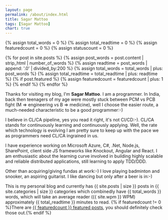 ```yaml
---
layout: page
permalink: /about/index.html
title: Sagar Mattoo
tags: [Sagar Mattoo]
chart: true
---
```


{% assign total_words = 0 %}
{% assign total_readtime = 0 %}
{% assign featuredcount = 0 %}
{% assign statuscount = 0 %}

{% for post in site.posts %}
    {% assign post_words = post.content | strip_html | number_of_words %}
    {% assign readtime = post_words | append: '.0' | divided_by:200 %}
    {% assign total_words = total_words | plus: post_words %}
    {% assign total_readtime = total_readtime | plus: readtime %}
    {% if post.featured %}
    {% assign featuredcount = featuredcount | plus: 1 %}
    {% endif %}
{% endfor %}

Thanks for visiting my blog, I'm **Sagar Mattoo**. I am a programmer. In India, back then teenagers of my age were mostly stuck between PCM vs PCB fight (M => engineering vs B => medicine), well I choose the easier route, a much-needed characteristic to be a good programmer:-)

I believe in CL/CA pipeline, yes you read it right, it's not CI/CD:-). CL/CA stands for continuously learning and continuously applying. Well, the rate which technology is evolving I am pretty sure to keep up with the pace we as programmers need CL/CA ingrained in us.

I have experience working on Microsoft Azure, C#, .Net, Node.js, SharePoint, client side JS frameworks like Knockout, Angular and React. I am enthusiastic about the learning curve involved in building highly scalable and reliable distributed applications, still learning to apply TDD/DDD.

Other than acquiring/giving fundas at work:-) I love playing badminton and snooker, an aspiring guitarist. I like dancing but only after a beer is in:-)


This is my personal blog and currently has {{ site.posts | size }} posts in {{ site.categories | size }} categories which combinedly have {{ total_words }} words, which will take an average reader ({{ site.wpm }} WPM) approximately <span class="time">{{ total_readtime }}</span> minutes to read. {% if featuredcount != 0 %}There are <a href="{{ site.url }}/featured">{{ featuredcount }} featured posts</a>, you should definitely check those out.{% endif %}

